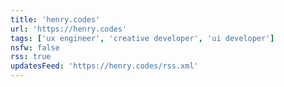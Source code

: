 ```yaml
---
title: 'henry.codes'
url: 'https://henry.codes'
tags: ['ux engineer', 'creative developer', 'ui developer']
nsfw: false
rss: true
updatesFeed: 'https://henry.codes/rss.xml'
---
```

